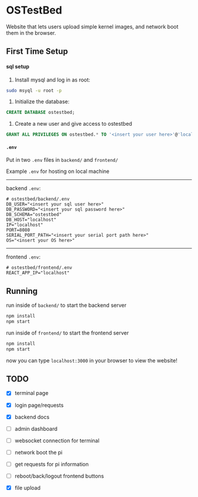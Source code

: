 # OSTestBed

Website that lets users upload simple kernel images, and network boot them in the browser.

## First Time Setup

#### sql setup

1. Install mysql and log in as root: 
```sh
sudo msyql -u root -p
```

1. Initialize the database: 
```sql
CREATE DATABASE ostestbed;
``` 

1. Create a new user and give access to ostestbed
```sql
GRANT ALL PRIVILEGES ON ostestbed.* TO '<insert your user here>'@'localhost' IDENTIFIED BY '<insert your password here>';
````

#### `.env`

Put in two `.env` files in `backend/` and `frontend/`

Example `.env` for hosting on local machine

---

backend `.env`:

```
# ostestbed/backend/.env
DB_USER="<insert your sql user here>"
DB_PASSWORD="<insert your sql password here>"
DB_SCHEMA="ostestbed"
DB_HOST="localhost"
IP="localhost"
PORT=8080
SERIAL_PORT_PATH="<insert your serial port path here>"
OS="<insert your OS here>"
```

---

frontend `.env`:

```
# ostestbed/frontend/.env
REACT_APP_IP="localhost"
```

## Running

run inside of `backend/` to start the backend server
```sh
npm install
npm start
```

run inside of `frontend/` to start the frontend server
```sh
npm install
npm start
```

now you can type `localhost:3000` in your browser to view the website!

## TODO

- [x] terminal page
- [x] login page/requests
- [x] backend docs
- [ ] admin dashboard
- [ ] websocket connection for terminal
- [ ] network boot the pi
- [ ] get requests for pi information
- [ ] reboot/back/logout frontend buttons
- [x] file upload


